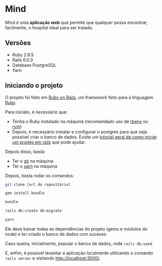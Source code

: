 # Mind

Mind é uma **aplicação web** que permite que qualquer possa encontrar, facilmente, o hospital ideal para ser tratado.

## Versões

* Ruby 2.6.5
* Rails 6.0.3
* Database PostgreSQL
* Yarn


## Iniciando o projeto
O projeto foi feito em [Ruby on Rails](https://rubyonrails.org/), um framework feito para a linguagem [Ruby](https://www.ruby-lang.org/pt/).

Para iniciálo, é necessário que:
* Tenha o Ruby instalado na máquina (recomendado uso de [rbenv](https://github.com/rbenv/rbenv) ou [rvm](https://rvm.io/))
* Depois, é necessário instalar e configurar o postgres para que seja possível criar o banco de dados.
Existe um [tutorial geral de como iniciar um projeto em rails](https://www.digitalocean.com/community/tutorials/how-to-set-up-ruby-on-rails-with-postgres) que pode ajudar.

Depois disso, basta
* Ter o [git](https://linuxize.com/post/how-to-install-git-on-ubuntu-18-04/) na máquina
* Ter o [yarn](https://linuxize.com/post/how-to-install-git-on-ubuntu-18-04/) na máquina

Depois, basta rodar os comandos:
```bash
git clone [url do repositório]

gem install bundle

bundle

rails db:create db:migrate

yarn
```

Ele deve baixar todas as dependências do projeto (gems e módulos do node) e ter criado o banco de dados com sucesso.

Caso queira, inicialmente, popular o banco de dados, rode `rails db:seed`.

E, enfim, é possível levantar a aplicação localmente utilizando o comando `rails server` e visitando [http://localhost:3000/](http://localhost:3000/).